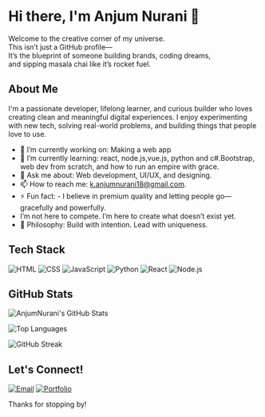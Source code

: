 # Hi there, I'm Anjum Nurani 👋

Welcome to the creative corner of my universe.  
This isn’t just a GitHub profile—  
It’s the blueprint of someone building brands, coding dreams,  
and sipping masala chai like it’s rocket fuel.

## About Me

I'm a passionate developer, lifelong learner, and curious builder who loves creating clean and meaningful digital experiences. I enjoy experimenting with new tech, solving real-world problems, and building things that people love to use.

- 🔭 I’m currently working on: Making a web app
- 🌱 I’m currently learning: react, node.js,vue.js, python and c#.Bootstrap, web dev from scratch, and how to run an empire with grace.
- 💬 Ask me about: Web development, UI/UX, and designing.
- 📫 How to reach me: k.anjumnurani18@gmail.com.
- ⚡ Fun fact: - I believe in premium quality and letting people go—gracefully and powerfully.
- I’m not here to compete. I’m here to create what doesn’t exist yet.
- 🧠 Philosophy: Build with intention. Lead with uniqueness.


## Tech Stack

![HTML](https://img.shields.io/badge/HTML5-E34F26?logo=html5&logoColor=white)
![CSS](https://img.shields.io/badge/CSS3-1572B6?logo=css3&logoColor=white)
![JavaScript](https://img.shields.io/badge/JavaScript-F7DF1E?logo=javascript&logoColor=black)
![Python](https://img.shields.io/badge/Python-3776AB?logo=python&logoColor=white)
![React](https://img.shields.io/badge/React-20232A?logo=react&logoColor=61DAFB)
![Node.js](https://img.shields.io/badge/Node.js-339933?logo=node.js&logoColor=white)

## GitHub Stats

![AnjumNurani's GitHub Stats](https://github-readme-stats.vercel.app/api?username=AnjumNurani&show_icons=true&theme=radical)

![Top Languages](https://github-readme-stats.vercel.app/api/top-langs/?username=AnjumNurani&layout=compact&theme=radical)

![GitHub Streak](https://github-readme-streak-stats.herokuapp.com?user=AnjumNurani&theme=radical)


## Let's Connect!

[![Email](https://img.shields.io/badge/Email-D14836?logo=gmail&logoColor=white)](mailto:k.anjumnurani18@gmail.com)
[![Portfolio](https://img.shields.io/badge/Portfolio-000?logo=firefox&logoColor=white)](https://anjumnurani.github.io/Portfolio/)

Thanks for stopping by!

